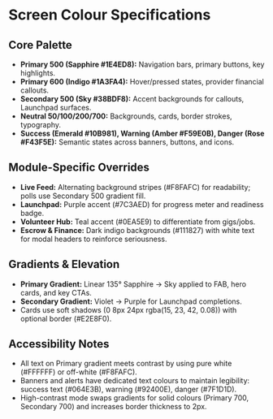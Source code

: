 # Screen Colour Specifications

## Core Palette
- **Primary 500 (Sapphire #1E4ED8):** Navigation bars, primary buttons, key highlights.
- **Primary 600 (Indigo #1A3FA4):** Hover/pressed states, provider financial callouts.
- **Secondary 500 (Sky #38BDF8):** Accent backgrounds for callouts, Launchpad surfaces.
- **Neutral 50/100/200/700:** Backgrounds, cards, border strokes, typography.
- **Success (Emerald #10B981), Warning (Amber #F59E0B), Danger (Rose #F43F5E):** Semantic states across banners, buttons, and icons.

## Module-Specific Overrides
- **Live Feed:** Alternating background stripes (#F8FAFC) for readability; polls use Secondary 500 gradient fill.
- **Launchpad:** Purple accent (#7C3AED) for progress meter and readiness badge.
- **Volunteer Hub:** Teal accent (#0EA5E9) to differentiate from gigs/jobs.
- **Escrow & Finance:** Dark indigo backgrounds (#111827) with white text for modal headers to reinforce seriousness.

## Gradients & Elevation
- **Primary Gradient:** Linear 135° Sapphire → Sky applied to FAB, hero cards, and key CTAs.
- **Secondary Gradient:** Violet → Purple for Launchpad completions.
- Cards use soft shadows (0 8px 24px rgba(15, 23, 42, 0.08)) with optional border (#E2E8F0).

## Accessibility Notes
- All text on Primary gradient meets contrast by using pure white (#FFFFFF) or off-white (#F8FAFC).
- Banners and alerts have dedicated text colours to maintain legibility: success text (#064E3B), warning (#92400E), danger (#7F1D1D).
- High-contrast mode swaps gradients for solid colours (Primary 700, Secondary 700) and increases border thickness to 2px.

